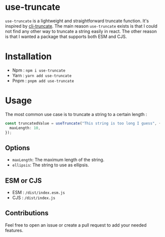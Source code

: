 # use-truncate

`use-truncate` is a lightweight and straightforward truncate function. It's inspired by [cli-truncate](https://www.npmjs.com/package/cli-truncate). The main reason `use-truncate` exists is that I could not find any other way to truncate a string easily in react. The other reason is that I wanted a package that supports both ESM and CJS.

# Installation

- Npm : `npm i use-truncate`
- Yarn : `yarn add use-truncate`
- Pnpm : `pnpm add use-truncate`

# Usage

The most common use case is to truncate a string to a certain length :

```ts
const truncatedValue = useTruncate("This string is too long I guess", {
  maxLength: 10,
});
```

## Options

- `maxLength`: The maximum length of the string.
- `ellipsis`: The string to use as ellipsis.

## ESM or CJS

- ESM : `/dist/index.esm.js`
- CJS : `/dist/index.js`

## Contributions

Feel free to open an issue or create a pull request to add your needed features.
